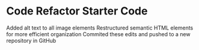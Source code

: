 # Code Refactor Starter Code
Added alt text to all image elements 
Restructured semantic HTML elements for more efficient organization 
Commited these edits and pushed to a new repository in GitHub
